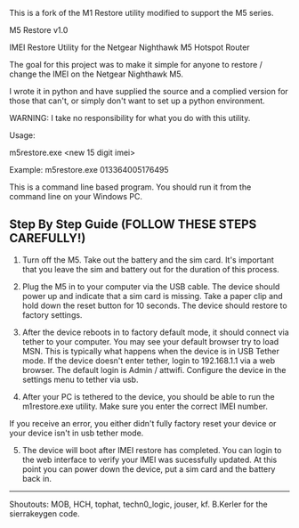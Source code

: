 This is a fork of the M1 Restore utility modified to support the M5 series.

M5 Restore v1.0

IMEI Restore Utility for the Netgear Nighthawk M5 Hotspot Router

The goal for this project was to make it simple for anyone to restore / change
the IMEI on the Netgear Nighthawk M5.

I wrote it in python and have supplied the source and a complied version
for those that can't, or simply don't want to set up a python environment.

WARNING: I take no responsibility for what you do with this utility.

Usage:

m5restore.exe <new 15 digit imei>

Example: m5restore.exe 013364005176495

This is a command line based program. You should run it from the command line
on your Windows PC.

Step By Step Guide (FOLLOW THESE STEPS CAREFULLY!)
-----------------------------------------------------------------------------
1) Turn off the M5. Take out the battery and the sim card. It's important
that you leave the sim and battery out for the duration of this process.

2) Plug the M5 in to your computer via the USB cable. The device should power
up and indicate that a sim card is missing. Take a paper clip and hold down
the reset button for 10 seconds. The device should restore to factory settings.

3) After the device reboots in to factory default mode, it should connect via
tether to your computer. You may see your default browser try to load MSN. This
is typically what happens when the device is in USB Tether mode. If the
device doesn't enter tether, login to 192.168.1.1 via a web browser. The default
login is Admin / attwifi. Configure the device in the settings menu to tether
via usb.

4) After your PC is tethered to the device, you should be able to run the
m1restore.exe utility. Make sure you enter the correct IMEI number.

If you receive an error, you either didn't fully factory reset your device or
your device isn't in usb tether mode.

5) The device will boot after IMEI restore has completed. You can login to
the web interface to verify your IMEI was sucessfully updated. At this point
you can power down the device, put a sim card and the battery back in.
-----------------------------------------------------------------------------
Shoutouts: MOB, HCH, tophat, techn0_logic, jouser, kf.
B.Kerler for the sierrakeygen code.
